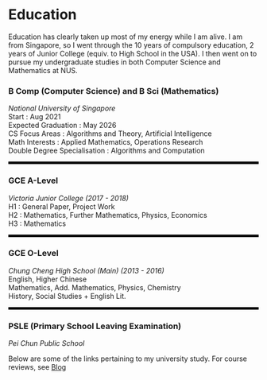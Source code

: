 # Education

Education has clearly taken up most of my energy while I am alive. I am from Singapore, so I went through the 10 years of compulsory education, 2 years of Junior College (equiv. to High School in the USA). I then went on to pursue my undergraduate studies in both Computer Science and Mathematics at NUS.

### B Comp (Computer Science) and B Sci (Mathematics)  
*National University of Singapore*  
Start : Aug 2021  
Expected Graduation : May 2026  
CS Focus Areas : Algorithms and Theory, Artificial Intelligence  
Math Interests : Applied Mathematics, Operations Research  
Double Degree Specialisation : Algorithms and Computation  

<hr style="border: 2px solid black;">

### GCE A-Level 
*Victoria Junior College (2017 - 2018)*  
H1 : General Paper, Project Work  
H2 : Mathematics, Further Mathematics, Physics, Economics  
H3 : Mathematics  

<hr style="border: 2px solid black;">

### GCE O-Level
*Chung Cheng High School (Main) (2013 - 2016)*  
English, Higher Chinese  
Mathematics, Add. Mathematics, Physics, Chemistry  
History, Social Studies + English Lit.  

<hr style="border: 2px solid black;">

### PSLE (Primary School Leaving Examination)  
*Pei Chun Public School*

Below are some of the links pertaining to my university study. For course reviews, see [Blog](blog)
